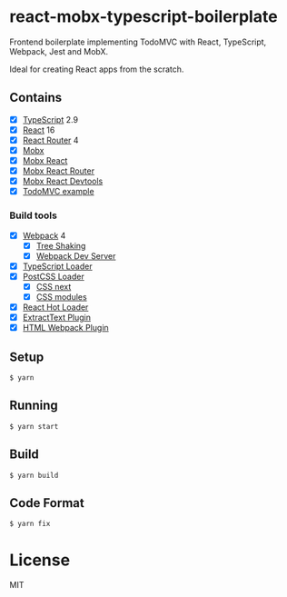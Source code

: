 # react-mobx-typescript-boilerplate

Frontend boilerplate implementing TodoMVC with React, TypeScript, Webpack, Jest and MobX.

Ideal for creating React apps from the scratch.

## Contains

- [x] [TypeScript](https://www.typescriptlang.org/) 2.9
- [x] [React](https://facebook.github.io/react/) 16
- [x] [React Router](https://github.com/ReactTraining/react-router) 4
- [x] [Mobx](https://github.com/mobxjs/mobx)
- [x] [Mobx React](https://github.com/mobxjs/mobx-react)
- [x] [Mobx React Router](https://github.com/alisd23/mobx-react-router/)
- [x] [Mobx React Devtools](https://github.com/mobxjs/mobx-react-devtools)
- [x] [TodoMVC example](http://todomvc.com)

### Build tools

- [x] [Webpack](https://webpack.github.io) 4
  - [x] [Tree Shaking](https://webpack.js.org/guides/tree-shaking/)
  - [x] [Webpack Dev Server](https://github.com/webpack/webpack-dev-server)
- [x] [TypeScript Loader](https://github.com/TypeStrong/ts-loader)
- [x] [PostCSS Loader](https://github.com/postcss/postcss-loader)
  - [x] [CSS next](https://github.com/MoOx/postcss-cssnext)
  - [x] [CSS modules](https://github.com/css-modules/css-modules)
- [x] [React Hot Loader](https://github.com/gaearon/react-hot-loader)
- [x] [ExtractText Plugin](https://github.com/webpack/extract-text-webpack-plugin)
- [x] [HTML Webpack Plugin](https://github.com/ampedandwired/html-webpack-plugin)

## Setup

```
$ yarn
```

## Running

```
$ yarn start
```

## Build

```
$ yarn build
```

## Code Format

```
$ yarn fix
```

# License

MIT
